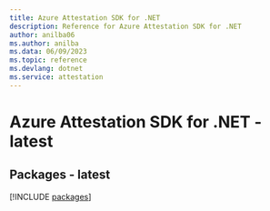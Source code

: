 ```yaml
---
title: Azure Attestation SDK for .NET
description: Reference for Azure Attestation SDK for .NET
author: anilba06
ms.author: anilba
ms.data: 06/09/2023
ms.topic: reference
ms.devlang: dotnet
ms.service: attestation
---
```

# Azure Attestation SDK for .NET - latest
## Packages - latest
[!INCLUDE [packages](attestation-index.md)]